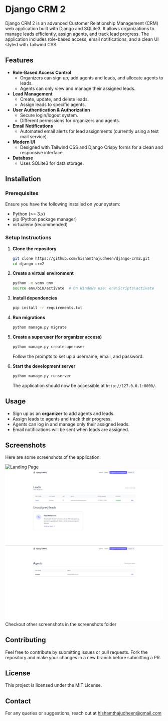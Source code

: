 # Django CRM 2

Django CRM 2 is an advanced Customer Relationship Management (CRM) web application built with Django and SQLite3. It allows organizations to manage leads efficiently, assign agents, and track lead progress. The application includes role-based access, email notifications, and a clean UI styled with Tailwind CSS.

## Features

- **Role-Based Access Control**  
  - Organizers can sign up, add agents and leads, and allocate agents to leads.
  - Agents can only view and manage their assigned leads.
- **Lead Management**  
  - Create, update, and delete leads.
  - Assign leads to specific agents.
- **User Authentication & Authorization**  
  - Secure login/logout system.
  - Different permissions for organizers and agents.
- **Email Notifications**  
  - Automated email alerts for lead assignments (currently using a test mail service).
- **Modern UI**  
  - Designed with Tailwind CSS and Django Crispy forms for a clean and responsive interface.
- **Database**  
  - Uses SQLite3 for data storage.

## Installation

### Prerequisites
Ensure you have the following installed on your system:
- Python (>= 3.x)
- pip (Python package manager)
- virtualenv (recommended)

### Setup Instructions

1. **Clone the repository**
   ```sh
   git clone https://github.com/hishamthajudheen/django-crm2.git
   cd django-crm2
   ```

2. **Create a virtual environment**
   ```sh
   python -m venv env
   source env/bin/activate  # On Windows use: env\Scripts\activate
   ```

3. **Install dependencies**
   ```sh
   pip install -r requirements.txt
   ```

4. **Run migrations**
   ```sh
   python manage.py migrate
   ```

5. **Create a superuser (for organizer access)**
   ```sh
   python manage.py createsuperuser
   ```
   Follow the prompts to set up a username, email, and password.

6. **Start the development server**
   ```sh
   python manage.py runserver
   ```
   The application should now be accessible at `http://127.0.0.1:8000/`.

## Usage

- Sign up as an **organizer** to add agents and leads.
- Assign leads to agents and track their progress.
- Agents can log in and manage only their assigned leads.
- Email notifications will be sent when leads are assigned.

## Screenshots

Here are some screenshots of the application:

![Landing Page](screenshot/landing-page.png)
![Lead List as seen by Organization](screenshots/leads-list-organization.png)
![Agent List as seen by Organization](screenshots/agents-list-organization.png)
Checkout other screenshots in the screenshots folder

## Contributing

Feel free to contribute by submitting issues or pull requests. Fork the repository and make your changes in a new branch before submitting a PR.

## License

This project is licensed under the MIT License.

## Contact

For any queries or suggestions, reach out at hishamthajudheen@gmail.com
